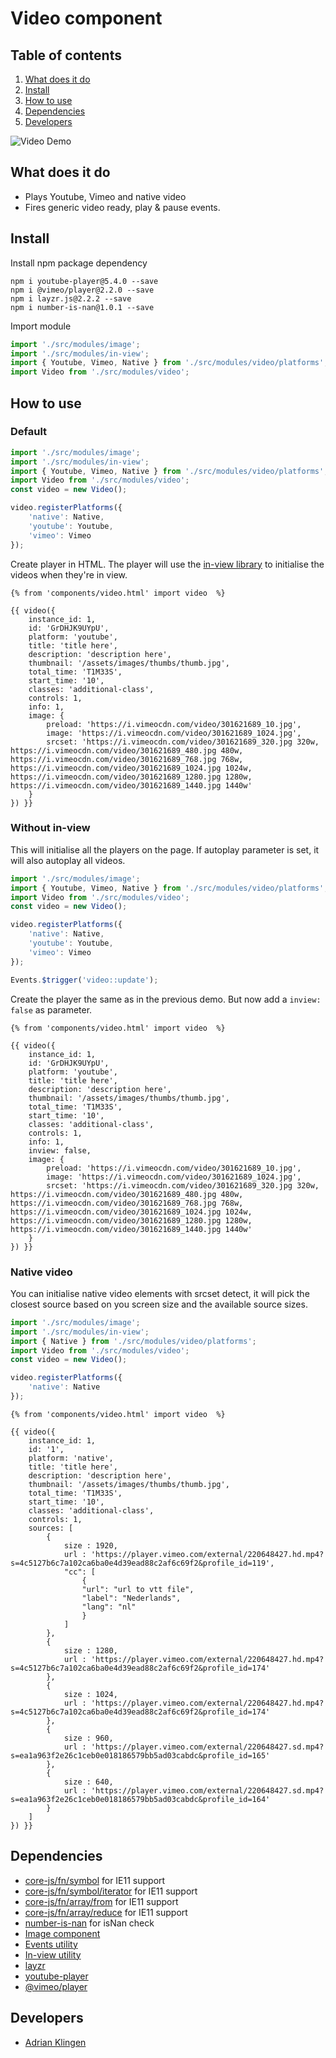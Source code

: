 # Video component

## Table of contents
1. [What does it do](#markdown-header-what-does-it-do)
2. [Install](#markdown-header-install)
3. [How to use](#markdown-header-how-to-use)
4. [Dependencies](#markdown-header-dependencies)
5. [Developers](#markdown-header-developers)

![Video Demo](./_demo/video.gif)

## What does it do
* Plays Youtube, Vimeo and native video
* Fires generic video ready, play & pause events.

## Install
Install npm package dependency
```node
npm i youtube-player@5.4.0 --save
npm i @vimeo/player@2.2.0 --save
npm i layzr.js@2.2.2 --save
npm i number-is-nan@1.0.1 --save
```
Import module
```javascript
import './src/modules/image';
import './src/modules/in-view';
import { Youtube, Vimeo, Native } from './src/modules/video/platforms';
import Video from './src/modules/video';
```

## How to use

### Default

```javascript
import './src/modules/image';
import './src/modules/in-view';
import { Youtube, Vimeo, Native } from './src/modules/video/platforms';
import Video from './src/modules/video';
const video = new Video();

video.registerPlatforms({
    'native': Native,
    'youtube': Youtube,
    'vimeo': Vimeo
});
```

Create player in HTML. The player will use the [in-view library](/utilities/in-view/) to initialise the videos when they're in view.
```htmlmixed
{% from 'components/video.html' import video  %}

{{ video({
    instance_id: 1,
    id: 'GrDHJK9UYpU',
    platform: 'youtube',
    title: 'title here',
    description: 'description here',
    thumbnail: '/assets/images/thumbs/thumb.jpg',
    total_time: 'T1M33S',
    start_time: '10',
    classes: 'additional-class',
    controls: 1,
    info: 1,
    image: {
        preload: 'https://i.vimeocdn.com/video/301621689_10.jpg',
        image: 'https://i.vimeocdn.com/video/301621689_1024.jpg',
        srcset: 'https://i.vimeocdn.com/video/301621689_320.jpg 320w, https://i.vimeocdn.com/video/301621689_480.jpg 480w, https://i.vimeocdn.com/video/301621689_768.jpg 768w, https://i.vimeocdn.com/video/301621689_1024.jpg 1024w, https://i.vimeocdn.com/video/301621689_1280.jpg 1280w, https://i.vimeocdn.com/video/301621689_1440.jpg 1440w'
    }
}) }}
```

### Without in-view
This will initialise all the players on the page. If autoplay parameter is set, it will also autoplay all videos.
```javascript
import './src/modules/image';
import { Youtube, Vimeo, Native } from './src/modules/video/platforms';
import Video from './src/modules/video';
const video = new Video();

video.registerPlatforms({
    'native': Native,
    'youtube': Youtube,
    'vimeo': Vimeo
});

Events.$trigger('video::update');
```

Create the player the same as in the previous demo. But now add a `inview: false` as parameter.
```htmlmixed
{% from 'components/video.html' import video  %}

{{ video({
    instance_id: 1,
    id: 'GrDHJK9UYpU',
    platform: 'youtube',
    title: 'title here',
    description: 'description here',
    thumbnail: '/assets/images/thumbs/thumb.jpg',
    total_time: 'T1M33S',
    start_time: '10',
    classes: 'additional-class',
    controls: 1,
    info: 1,
    inview: false,
    image: {
        preload: 'https://i.vimeocdn.com/video/301621689_10.jpg',
        image: 'https://i.vimeocdn.com/video/301621689_1024.jpg',
        srcset: 'https://i.vimeocdn.com/video/301621689_320.jpg 320w, https://i.vimeocdn.com/video/301621689_480.jpg 480w, https://i.vimeocdn.com/video/301621689_768.jpg 768w, https://i.vimeocdn.com/video/301621689_1024.jpg 1024w, https://i.vimeocdn.com/video/301621689_1280.jpg 1280w, https://i.vimeocdn.com/video/301621689_1440.jpg 1440w'
    }
}) }}
```

### Native video
You can initialise native video elements with srcset detect, it will pick the closest source based on you screen size and the available source sizes.
```javascript
import './src/modules/image';
import './src/modules/in-view';
import { Native } from './src/modules/video/platforms';
import Video from './src/modules/video';
const video = new Video();

video.registerPlatforms({
    'native': Native
});
```

```htmlmixed
{% from 'components/video.html' import video  %}

{{ video({
    instance_id: 1,
    id: '1',
    platform: 'native',
    title: 'title here',
    description: 'description here',
    thumbnail: '/assets/images/thumbs/thumb.jpg',
    total_time: 'T1M33S',
    start_time: '10',
    classes: 'additional-class',
    controls: 1,
    sources: [
        {
            size : 1920,
            url : 'https://player.vimeo.com/external/220648427.hd.mp4?s=4c5127b6c7a102ca6ba0e4d39ead88c2af6c69f2&profile_id=119',
            "cc": [
                {
                "url": "url to vtt file",
                "label": "Nederlands",
                "lang": "nl"
                }
            ]
        },
        {
            size : 1280,
            url : 'https://player.vimeo.com/external/220648427.hd.mp4?s=4c5127b6c7a102ca6ba0e4d39ead88c2af6c69f2&profile_id=174'
        },
        {
            size : 1024,
            url : 'https://player.vimeo.com/external/220648427.hd.mp4?s=4c5127b6c7a102ca6ba0e4d39ead88c2af6c69f2&profile_id=174'
        },
        {
            size : 960,
            url : 'https://player.vimeo.com/external/220648427.sd.mp4?s=ea1a963f2e26c1ceb0e018186579bb5ad03cabdc&profile_id=165'
        },
        {
            size : 640,
            url : 'https://player.vimeo.com/external/220648427.sd.mp4?s=ea1a963f2e26c1ceb0e018186579bb5ad03cabdc&profile_id=164'
        }
    ]
}) }}
```


## Dependencies
* [core-js/fn/symbol](https://www.npmjs.com/package/core-js) for IE11 support
* [core-js/fn/symbol/iterator](https://www.npmjs.com/package/core-js) for IE11 support
* [core-js/fn/array/from](https://www.npmjs.com/package/core-js) for IE11 support
* [core-js/fn/array/reduce](https://www.npmjs.com/package/core-js) for IE11 support
* [number-is-nan](https://github.com/sindresorhus/number-is-nan) for isNan check
* [Image component](/components/image/)
* [Events utility](/utilities/events/)
* [In-view utility](/utilities/in-view/)
* [layzr](https://github.com/callmecavs/layzr.js)
* [youtube-player](https://github.com/gajus/youtube-player)
* [@vimeo/player](https://www.npmjs.com/package/@vimeo/player)

## Developers
* [Adrian Klingen](mailto:adrian@tamtam.nl)
